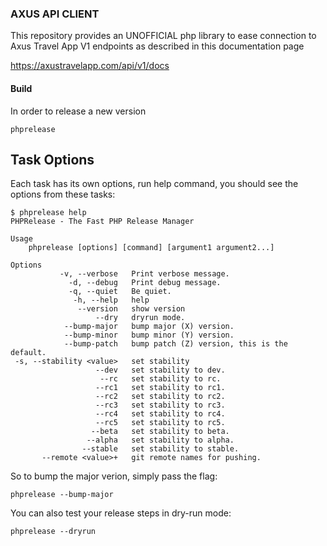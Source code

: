 ### AXUS API CLIENT

This repository provides an UNOFFICIAL php library to ease connection to Axus Travel App V1 endpoints as described in this documentation page

https://axustravelapp.com/api/v1/docs






#### Build

In order to release a new version

    phprelease
    
Task Options
------------

Each task has its own options, run help command, you should see the options from these tasks:

    $ phprelease help
    PHPRelease - The Fast PHP Release Manager

    Usage
        phprelease [options] [command] [argument1 argument2...]

    Options
               -v, --verbose   Print verbose message.
                 -d, --debug   Print debug message.
                 -q, --quiet   Be quiet.
                  -h, --help   help
                   --version   show version
                       --dry   dryrun mode.
                --bump-major   bump major (X) version.
                --bump-minor   bump minor (Y) version.
                --bump-patch   bump patch (Z) version, this is the default.
     -s, --stability <value>   set stability
                       --dev   set stability to dev.
                        --rc   set stability to rc.
                       --rc1   set stability to rc1.
                       --rc2   set stability to rc2.
                       --rc3   set stability to rc3.
                       --rc4   set stability to rc4.
                       --rc5   set stability to rc5.
                      --beta   set stability to beta.
                     --alpha   set stability to alpha.
                    --stable   set stability to stable.
           --remote <value>+   git remote names for pushing.


So to bump the major verion, simply pass the flag:

    phprelease --bump-major

You can also test your release steps in dry-run mode:

    phprelease --dryrun

    